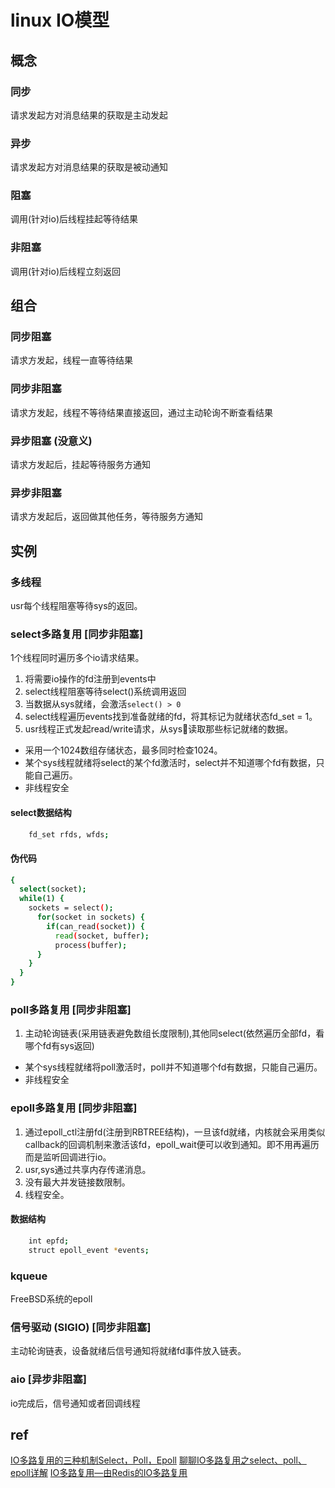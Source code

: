 # linux IO模型

## 概念  

### 同步  

请求发起方对消息结果的获取是主动发起  
  
### 异步  

请求发起方对消息结果的获取是被动通知  
  
### 阻塞  

调用(针对io)后线程挂起等待结果  
  
### 非阻塞  

调用(针对io)后线程立刻返回  
  
## 组合  

### 同步阻塞  

请求方发起，线程一直等待结果  
  
### 同步非阻塞  

请求方发起，线程不等待结果直接返回，通过主动轮询不断查看结果  
  
### 异步阻塞 (没意义)  

请求方发起后，挂起等待服务方通知  
  
### 异步非阻塞  

请求方发起后，返回做其他任务，等待服务方通知  
  
## 实例  

### 多线程

usr每个线程阻塞等待sys的返回。

### select多路复用 [同步非阻塞]  

1个线程同时遍历多个io请求结果。

1. 将需要io操作的fd注册到events中
2. select线程阻塞等待select()系统调用返回
3. 当数据从sys就绪，会激活`select() > 0`
4. select线程遍历events找到准备就绪的fd，将其标记为就绪状态fd_set = 1。
5. usr线程正式发起read/write请求，从sys读取那些标记就绪的数据。

- 采用一个1024数组存储状态，最多同时检查1024。  
- 某个sys线程就绪将select的某个fd激活时，select并不知道哪个fd有数据，只能自己遍历。
- 非线程安全

#### select数据结构

```bash
    fd_set rfds, wfds;
```

#### 伪代码

```bash
{
  select(socket);
  while(1) {
    sockets = select();
      for(socket in sockets) {
        if(can_read(socket)) {
          read(socket, buffer);
          process(buffer);
      }
    }
  }
}
```
  
### poll多路复用 [同步非阻塞]  

1. 主动轮询链表(采用链表避免数组长度限制),其他同select(依然遍历全部fd，看哪个fd有sys返回)  

- 某个sys线程就绪将poll激活时，poll并不知道哪个fd有数据，只能自己遍历。
- 非线程安全
  
### epoll多路复用 [同步非阻塞]  

1. 通过epoll_ctl注册fd(注册到RBTREE结构)，一旦该fd就绪，内核就会采用类似callback的回调机制来激活该fd，epoll_wait便可以收到通知。即不用再遍历而是监听回调进行io。
2. usr,sys通过共享内存传递消息。
3. 没有最大并发链接数限制。
4. 线程安全。

#### 数据结构

```bash
    int epfd;
    struct epoll_event *events;
```

### kqueue

FreeBSD系统的epoll  
  
### 信号驱动 (SIGIO) [同步非阻塞]  

主动轮询链表，设备就绪后信号通知将就绪fd事件放入链表。  
  
### aio [异步非阻塞]  

io完成后，信号通知或者回调线程  
  
## ref

[IO多路复用的三种机制Select，Poll，Epoll](https://www.jianshu.com/p/397449cadc9a)
[聊聊IO多路复用之select、poll、epoll详解](https://my.oschina.net/xianggao/blog/663655)
[IO多路复用—由Redis的IO多路复用](https://blog.csdn.net/happy_wu/article/details/80052617)
